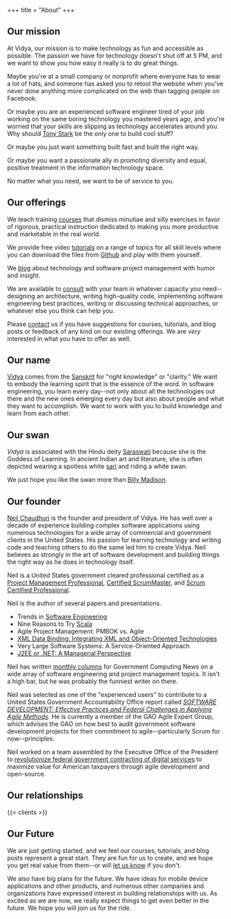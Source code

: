 +++
title = "About"
+++

## Our mission

At Vidya, our mission is to make technology as fun and accessible as possible. The passion we have for technology
doesn't shut off at 5 PM, and we want to show you how easy it really is to do great things.

Maybe you're at a small
company or nonprofit where everyone has to wear a lot of hats, and someone has asked you to retool the website when you've
never done anything more complicated on the web than tagging people on Facebook.

Or maybe
you are an experienced software engineer tired of your job working on the same boring technology you mastered years ago, and you're
worried that your skills are slipping as technology accelerates around you. Why should [Tony Stark](http://www.youtube.com/watch?v=3o2ACEr9NmQ)
be the only one to build cool stuff?

Or maybe you just want something built fast and built the right way.

Or maybe you want a passionate ally in promoting diversity and equal, positive treatment in the information technology space.

No matter what you need, we want to be of service to you. 

## Our offerings

We teach training [courses](/course) that dismiss minutiae and silly exercises in favor of rigorous, practical instruction
dedicated to making you more productive and marketable in the real world.

We provide free video [tutorials](/tutorial) on a range of topics for all skill levels where you can download the files
from [Github](https://github.com/VidyaSource) and play with them yourself.

We [blog](/blog) about technology and software project management with humor and insight.

We are available to [consult](/consulting) with your team in whatever capacity you need--designing an architecture,
writing high-quality code, implementing software engineering best practices, writing or discussing technical approaches,
or whatever else you think can help you.

Please [contact](/contact) us if you have suggestions for courses, tutorials, and blog posts or feedback of any kind on our
existing offerings. We are *very* interested in what you have to offer as well.

## Our name

[Vidya](http://en.wikipedia.org/wiki/Vidy%C4%81) comes from the
[Sanskrit](http://en.wikipedia.org/wiki/Sanskrit) for "right knowledge" or
"clarity." We want to embody the learning spirit that is the essence of the word. In
software engineering, you learn every day--not only about all the technologies out there and the new ones emerging every
day but also about people and what they want to accomplish. We want to work with you to build knowledge and learn from
each other.

## Our swan

*Vidya* is associated with the Hindu deity
[Saraswati](http://en.wikipedia.org/wiki/Sarasvati) because she is the Goddess of Learning.
In ancient Indian art and literature, she is often depicted wearing a spotless white 
[sari](https://en.wikipedia.org/wiki/Sari) and riding a white swan.

We just hope you like the swan more than [Billy Madison](http://www.youtube.com/watch?v=n91ckeyNvQU).

## Our founder

[Neil Chaudhuri](https://www.linkedin.com/in/neil-chaudhuri/)
is the founder and president
of Vidya. He has well over a decade of experience building complex software applications using
numerous technologies for a wide array of commercial and government clients in the United States. His passion for
learning technology and writing code and teaching others to do the same led him to create Vidya. Neil
believes as strongly in the art of software development and building things the right way as he does in technology itself.

Neil is a United States government cleared professional certified as a
[Project Management Professional](http://www.pmi.org/Certification/Project-Management-Professional-PMP.aspx),
<a href="http://www.scrumalliance.org/certifications/practitioners/certified-scrummaster-(csm)">Certified ScrumMaster</a>,
and [Scrum Certified Professional](http://www.scrumalliance.org/certifications/practitioners/csp-certification).

Neil is the author of several papers and presentations.
<ul class="publications">
<li>Trends in <a href="/categories/software-engineering">Software Engineering</a></li>
<li>Nine Reasons to Try <a href="/tags/scala">Scala</a></li>
<li>Agile Project Management: PMBOK vs. Agile</li>
<li><a href="http://www.pdfpower.com/XML2005Proceedings/ship/77/xmlbinding.PDF">XML Data Binding: Integrating XML and Object-Oriented Technologies</a></li>
<li>Very Large Software Systems: A Service-Oriented Approach</li>
<li><a href="http://soft.vub.ac.be/FFSE/Workshops/ELISA-submissions/09-Chaudhuri-full.pdf">J2EE or .NET: A Managerial Perspective</a></li>
</ul>

Neil has written [monthly columns](http://gcn.com/Forms/Search-Results.aspx?query=chaudhuri&collection=GCN_Web) 
for Government Computing News on a wide array of 
software engineering and project management topics. It isn't a high bar, but he was probably the funniest writer on there.

Neil was selected as one of the "experienced users" to contribute to a United States
Government Accountability Office report called *[SOFTWARE DEVELOPMENT: Effective Practices and
Federal Challenges in Applying Agile Methods](http://www.gao.gov/assets/600/593091.pdf)*. He is currently a member 
of the GAO Agile Expert Group, which advises the GAO on how best to audit government software development projects for their commitment
to agile--particularly Scrum for now--principles.

Neil worked on a team assembled by the Executive Office of the President to [revolutionize federal government contracting of digital
services](https://www.challenge.gov/challenge/digital-service-contracting-professional-training-and-development-program-challenge-2/) 
to maximize value for American taxpayers through agile development and open-source.

## Our relationships

{{< clients >}}

## Our Future

We are just getting started, and we feel our courses, tutorials, and blog posts represent a great start. They are fun for
us to create, and we hope you get real value from them--or will [let us know](/contact) if you don't.

We also have big plans for the future. We have ideas for mobile device applications and other products, and numerous other
companies and organizations have expressed interest in building relationships with us. As excited as we are now,
we really expect things to get even better in the future. We hope you will join us for the ride.
